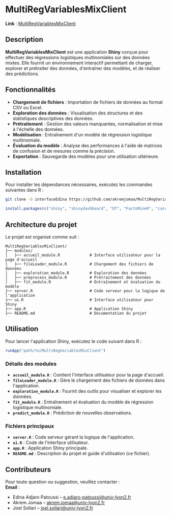 # MultiRegVariablesMixClient

**Link** : [MultiRegVariablesMixClient](https://edadjaro.shinyapps.io/MultiRegVariablesMixClient/)

## Description  
**MultiRegVariablesMixClient** est une application **Shiny** conçue pour effectuer des régressions logistiques multinomiales sur des données mixtes. Elle fournit un environnement interactif permettant de charger, explorer et prétraiter des données, d'entraîner des modèles, et de réaliser des prédictions.

## Fonctionnalités  
- **Chargement de fichiers** : Importation de fichiers de données au format CSV ou Excel.  
- **Exploration des données** : Visualisation des structures et des statistiques descriptives des données.  
- **Prétraitement** : Gestion des valeurs manquantes, normalisation et mise à l'échelle des données.  
- **Modélisation** : Entraînement d'un modèle de régression logistique multinomiale.  
- **Évaluation du modèle** : Analyse des performances à l'aide de matrices de confusion et de mesures comme la précision.  
- **Exportation** : Sauvegarde des modèles pour une utilisation ultérieure.

## Installation  
Pour installer les dépendances nécessaires, exécutez les commandes suivantes dans R :

```bash
git clone -b interfaceEdina https://github.com/akremjomaa/MultiRegVariablesMix.git
```

```r
install.packages(c("shiny", "shinydashboard", "DT", "FactoMineR", "caret", "nnet", "ggplot2", "readxl", 'plotly','devtools' ,'writexl'))
```

## Architecture du projet  
Le projet est organisé comme suit :

```
MultiRegVariablesMixClient/
├── modules/
│   ├── accueil_module.R             # Interface utilisateur pour la page d'accueil
│   ├── fileLoader_module.R          # Chargement des fichiers de données
│   ├── exploration_module.R         # Exploration des données
│   ├── preprocess_module.R          # Prétraitement des données
│   ├── fit_module.R                 # Entraînement et évaluation du modèle
├── server.R                         # Code serveur pour la logique de l'application
├── ui.R                             # Interface utilisateur pour Shiny
├── app.R                            # Application Shiny
├── README.md                        # Documentation du projet
```

## Utilisation  
Pour lancer l'application Shiny, exécutez le code suivant dans R :

```r
runApp("path/to/MultiRegVariablesMixClient")
```

### Détails des modules  
- **`accueil_module.R`** : Contient l'interface utilisateur pour la page d'accueil.  
- **`fileLoader_module.R`** : Gère le chargement des fichiers de données dans l'application.  
- **`exploration_module.R`** : Fournit des outils pour visualiser et explorer les données.  
- **`fit_module.R`** : Entraînement et évaluation du modèle de régression logistique multinomiale.  
- **`predict_module.R`** : Prédiction de nouvelles observations.

### Fichiers principaux  
- **`server.R`** : Code serveur gérant la logique de l'application.  
- **`ui.R`** : Code de l'interface utilisateur.  
- **`app.R`** : Application Shiny principale.  
- **`README.md`** : Description du projet et guide d'utilisation (ce fichier).

## Contributeurs  
Pour toute question ou suggestion, veuillez contacter :  
**Email** :  
- Edina Adjaro Patoussi – e.adjaro-patoussi@univ-lyon2.fr  
- Akrem Jomaa – akrem.jomaa@univ-lyon2.fr  
- Joel Sollari – joel.sollari@univ-lyon2.fr  
